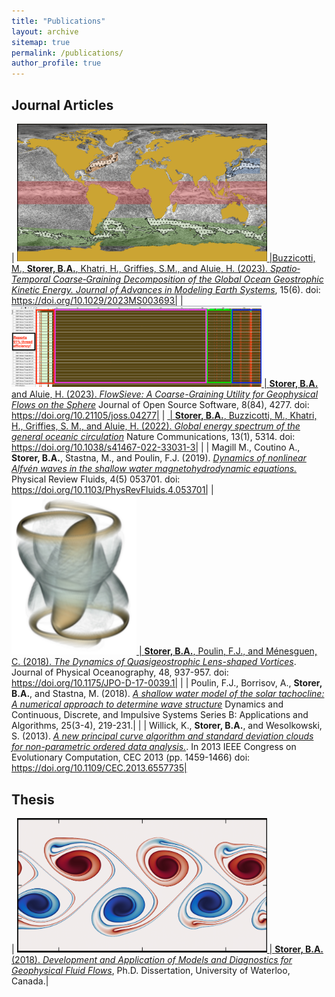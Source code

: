 ```yaml
---
title: "Publications"
layout: archive
sitemap: true
permalink: /publications/
author_profile: true
---
```


## Journal Articles

| <a href="/assets/images/JAMES_2023_Mask.png"><img src="/assets/images/JAMES_2023_Mask.png" width="400px" alt=""> |Buzzicotti, M., **Storer, B.A.**, Khatri, H., Griffies, S.M., and Aluie, H. (2023). [*Spatio‐Temporal Coarse‐Graining Decomposition of the Global Ocean Geostrophic Kinetic Energy. Journal of Advances in Modeling Earth Systems*](https://doi.org/10.1029/2023MS003693), 15(6). doi: https://doi.org/10.1029/2023MS003693|
| <a href="/assets/images/FlowSieveVTune.png"><img src="/assets/images/FlowSieveVTune.png" width="400px" alt=""> | **Storer, B.A.** and Aluie, H. (2023). [*FlowSieve: A Coarse-Graining Utility for Geophysical Flows on the Sphere*](https://doi.org/10.21105/joss.04277) Journal of Open Source Software, 8(84), 4277. doi: https://doi.org/10.21105/joss.04277|
| <a href="/assets/images/NatCommStreamlines.png"><img src="/assets/images/NatCommStreamlines.png" width="400px" alt=""> | **Storer, B.A.**, Buzzicotti, M., Khatri, H., Griffies, S. M., and Aluie, H. (2022). [*Global energy spectrum of the general oceanic circulation*](https://doi.org/10.1038/s41467-022-33031-3) Nature Communications, 13(1), 5314. doi: https://doi.org/10.1038/s41467-022-33031-3|
|  | Magill M., Coutino A., **Storer, B.A.**, Stastna, M., and Poulin, F.J. (2019). [*Dynamics of nonlinear Alfvén waves in the shallow water magnetohydrodynamic equations.*](https://doi.org/10.1103/PhysRevFluids.4.053701) Physical Review Fluids, 4(5) 053701. doi: https://doi.org/10.1103/PhysRevFluids.4.053701|
| <a href="/assets/images/LensVortex.jpg"><img src="/assets/images/LensVortex.jpg" width="200px" alt=""> | **Storer, B.A.**, Poulin, F.J., and Ménesguen, C. (2018). [*The Dynamics of Quasigeostrophic Lens-shaped Vortices*](https://doi.org/10.1175/JPO-D-17-0039.1). Journal of Physical Oceanography, 48, 937-957. doi: https://doi.org/10.1175/JPO-D-17-0039.1|
|  | Poulin, F.J., Borrisov, A., **Storer, B.A.**, and Stastna, M. (2018). [*A shallow water model of the solar tachocline: A numerical approach to determine wave structure*](https://online.watsci.org/abstract_pdf/2018v25/v25n3b-pdf/6.pdf) Dynamics and Continuous, Discrete, and Impulsive Systems Series B: Applications and Algorithms, 25(3-4), 219-231.|
|  | Willick, K., **Storer, B.A.**, and Wesolkowski, S. (2013). [*A new principal curve algorithm and standard deviation clouds for non-parametric ordered data analysis.*](https://doi.org/10.1109/CEC.2013.6557735). In 2013 IEEE Congress on Evolutionary Computation, CEC 2013 (pp. 1459-1466) doi: https://doi.org/10.1109/CEC.2013.6557735|

## Thesis

| <a href="/assets/images/QGJetDestabilize.png"><img src="/assets/images/QGJetDestabilize.png" width="400px" alt=""> | **Storer, B.A.** (2018).  [*Development and Application of Models and Diagnostics for Geophysical Fluid Flows*](https://uwspace.uwaterloo.ca/handle/10012/14320), Ph.D. Dissertation, University of Waterloo, Canada.|

